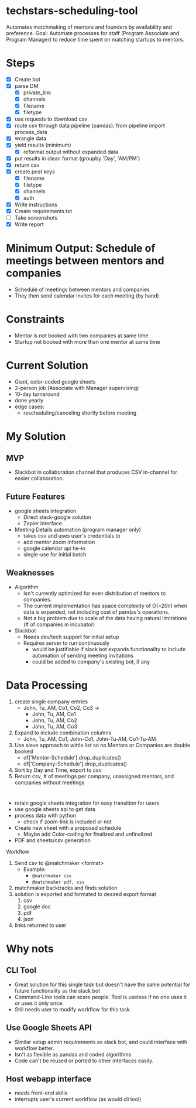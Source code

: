 

# techstars-scheduling-tool
Automates matchmaking of mentors and founders by availability and preference.
Goal: Automate processes for staff (Program Associate and Program Manager) to reduce time spent on matching startups to mentors.

# Steps
- [x] Create bot
- [x] parse DM 
	- [x] private_link
	- [x] channels
	- [x] filename
	- [x] filetype
- [x] use requests to download csv
- [x] route csv through data pipeline (pandas); from pipeline import process_data
- [x] wrangle data
- [x] yield results (minimum)
	- [x] reformat output without expanded data
- [x] put results in clean format (groupby 'Day', 'AM/PM')
- [x] return csv
- [x] create post keys
	- [x] filename
	- [x] filetype
	- [x] channels
	- [x] auth
- [x] Write instructions
- [x] Create requirements.txt
- [ ] Take screenshots
- [x] Write report

# Minimum Output: Schedule of meetings between mentors and companies
- Schedule of meetings between mentors and companies
- They then send calendar invites for each meeting (by hand)

# Constraints
- Mentor is not booked with two companies at same time
- Startup not booked with more than one mentor at same time

# Current Solution
- Giant, color-coded google sheets
- 2-person job (Associate with Manager supervising)
- 10-day turnaround
- done yearly
- edge cases:
	- rescheduling/canceling shortly before meeting

# My Solution
## MVP
- Slackbot in collaboration channel that produces CSV in-channel for easier collaboration.
## Future Features
- google sheets integration 
	- Direct slack-google solution
	- Zapier interface
- Meeting Details automation (program manager only)
	- takes csv and uses user's credentials to 
	- add mentor zoom information
	- google calendar api tie-in
	- single-use for initial batch

## Weaknesses
- Algorithm
	- Isn't currently optimized for even distribution of mentors to companies.
	- The current implementation has space complexity of O(~20n) when data is expanded, not including cost of pandas's operations.
	- Not a big problem due to scale of the data having natural limitations (# of companies in incubator)
- Slackbot
	- Needs dev/tech support for initial setup
	- Requires server to run continuously
		- would be justifiable if slack bot expands functionality to include automation of sending meeting invitations
		- could be added to company's existing bot, if any

# Data Processing
1. create single company entries
	- John, Tu, AM, Co1, Co2, Co3 ->
		- John, Tu, AM, Co1
		- John, Tu, AM, Co2
		- John, Tu, AM, Co3
2. Expand to include combination columns
	- John, Tu, AM, Co1, John-Co1, John-Tu-AM, Co1-Tu-AM
3. Use sieve approach to wittle list so no Mentors or Companies are double booked
	- df['Mentor-Schedule'].drop_duplicates()
	- df['Company-Schedule'].drop_duplicates()
4. Sort by Day and Time, export to csv
5. Return csv, # of meetings per company, unassigned mentors, and companies without meetings
#
- retain google sheets integration for easy transition for users
- use google sheets api to get data
- process data with python
	- check if zoom-link is included or not
- Create new sheet with a proposed schedule
	- Maybe add Color-coding for finalized and unfinalized 
- PDF and sheets/csv generation

Workflow
1. Send csv to @matchmaker \<format>
	- Example:
		- `@matchmaker csv`
		- `@matchmaker pdf, csv`
2. matchmaker backtracks and finds solution
3. solution is exported and formated to desired export format
	1. csv
	2. google doc
	3. pdf
	4. json
4. links returned to user

# Why nots
## CLI Tool
- Great solution for this single task but doesn't have the same potential for future functionality as the slack bot
- Command-Line tools can scare people. Tool is useless if no one uses it or uses it only once.
- Still needs user to modify workflow for this task. 
## Use Google Sheets API
- Similar setup admin requirements as slack bot, and could interface with workflow better.
- Isn't as flexible as pandas and coded algorithms
- Code can't be reused or ported to other interfaces easily.

## Host webapp interface
- needs front-end skills
- interrupts user's current workflow (as would cli tool)


